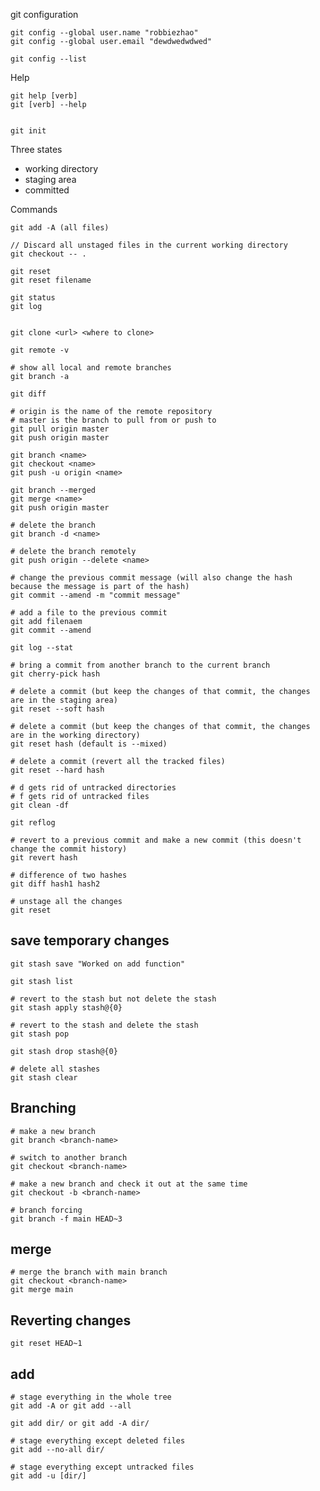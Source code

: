 git configuration

    git config --global user.name "robbiezhao"
    git config --global user.email "dewdwedwdwed"
    
    git config --list

Help

    git help [verb]
    git [verb] --help

    
    git init

Three states

 - working directory
 - staging area
 - committed


Commands

    git add -A (all files)
    
    // Discard all unstaged files in the current working directory
    git checkout -- .
    
    git reset
    git reset filename
    
    git status
    git log


    git clone <url> <where to clone>
    
    git remote -v
    
    # show all local and remote branches 
    git branch -a 

    git diff
    
    # origin is the name of the remote repository
    # master is the branch to pull from or push to
    git pull origin master
    git push origin master

    git branch <name> 
    git checkout <name> 
    git push -u origin <name>
    
    git branch --merged
    git merge <name>
    git push origin master
    
    # delete the branch
    git branch -d <name>
    
    # delete the branch remotely
    git push origin --delete <name>
    
    # change the previous commit message (will also change the hash because the message is part of the hash)
    git commit --amend -m "commit message"
    
    # add a file to the previous commit
    git add filenaem
    git commit --amend
    
    git log --stat
    
    # bring a commit from another branch to the current branch
    git cherry-pick hash
    
    # delete a commit (but keep the changes of that commit, the changes are in the staging area)
    git reset --soft hash
    
    # delete a commit (but keep the changes of that commit, the changes are in the working directory)
    git reset hash (default is --mixed)
    
    # delete a commit (revert all the tracked files)
    git reset --hard hash
    
    # d gets rid of untracked directories
    # f gets rid of untracked files
    git clean -df
    
    git reflog
    
    # revert to a previous commit and make a new commit (this doesn't change the commit history)
    git revert hash
    
    # difference of two hashes
    git diff hash1 hash2
    
    # unstage all the changes
    git reset 

    
## save temporary changes

    git stash save "Worked on add function"
    
    git stash list
    
    # revert to the stash but not delete the stash
    git stash apply stash@{0}
    
    # revert to the stash and delete the stash
    git stash pop 
    
    git stash drop stash@{0}
    
    # delete all stashes
    git stash clear

## Branching

    # make a new branch
    git branch <branch-name>
    
    # switch to another branch
    git checkout <branch-name>
    
    # make a new branch and check it out at the same time
    git checkout -b <branch-name>
    
    # branch forcing
    git branch -f main HEAD~3
    
## merge

    # merge the branch with main branch
    git checkout <branch-name>
    git merge main

## Reverting changes

    git reset HEAD~1

## add

    # stage everything in the whole tree
    git add -A or git add --all
    
    git add dir/ or git add -A dir/
    
    # stage everything except deleted files
    git add --no-all dir/
    
    # stage everything except untracked files
    git add -u [dir/]
    